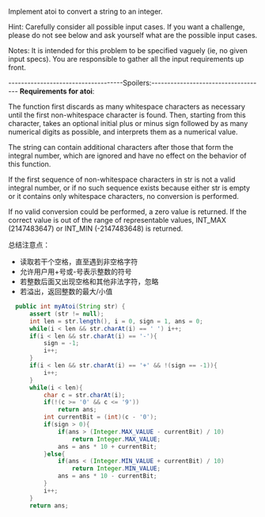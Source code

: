 Implement atoi to convert a string to an integer.

Hint: Carefully consider all possible input cases. If you want a challenge, please do not see below and ask yourself what are the possible input cases.

Notes: It is intended for this problem to be specified vaguely (ie, no given input specs). You are responsible to gather all the input requirements up front. 

------------------------------------Spoilers:------------------------------------
**Requirements for atoi**:

The function first discards as many whitespace characters as necessary until the first non-whitespace character is found. Then, starting from this character, takes an optional initial plus or minus sign followed by as many numerical digits as possible, and interprets them as a numerical value.

The string can contain additional characters after those that form the integral number, which are ignored and have no effect on the behavior of this function.

If the first sequence of non-whitespace characters in str is not a valid integral number, or if no such sequence exists because either str is empty or it contains only whitespace characters, no conversion is performed.

If no valid conversion could be performed, a zero value is returned. If the correct value is out of the range of representable values, INT_MAX (2147483647) or INT_MIN (-2147483648) is returned.

总结注意点：
  - 读取若干个空格，直至遇到非空格字符
  - 允许用户用+号或-号表示整数的符号
  - 若整数后面又出现空格和其他非法字符，忽略
  - 若溢出，返回整数的最大/小值
  
  ```java
  	public int myAtoi(String str) {
        assert (str != null);
        int len = str.length(), i = 0, sign = 1, ans = 0;
        while(i < len && str.charAt(i) == ' ') i++;
        if(i < len && str.charAt(i) == '-'){
            sign = -1;
            i++;
        } 
        if(i < len && str.charAt(i) == '+' && !(sign == -1)){
            i++;
        } 
        while(i < len){
            char c = str.charAt(i);
            if(!(c >= '0' && c <= '9'))
                return ans;
            int currentBit = (int)(c - '0');
            if(sign > 0){
            	if(ans > (Integer.MAX_VALUE - currentBit) / 10)
            		return Integer.MAX_VALUE;
            	ans = ans * 10 + currentBit;
            }else{
            	if(ans < (Integer.MIN_VALUE + currentBit) / 10)
            		return Integer.MIN_VALUE;
            	ans = ans * 10 - currentBit;
            }
            i++;
        }
        return ans;
  ```
